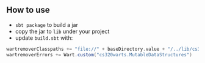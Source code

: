 ## How to use

* `sbt package` to build a jar
* copy the jar to `lib` under your project
* update `build.sbt` with:
```scala
wartremoverClasspaths += "file://" + baseDirectory.value + "/../lib/cs320warts_2.13-1.0.0.jar",
wartremoverErrors += Wart.custom("cs320warts.MutableDataStructures")
```
